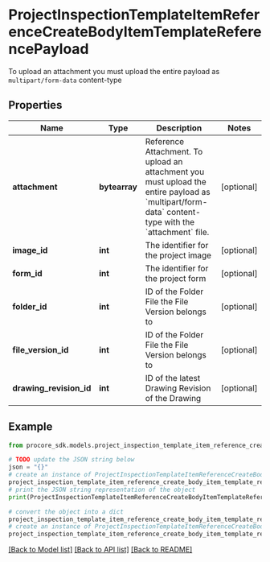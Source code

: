 # ProjectInspectionTemplateItemReferenceCreateBodyItemTemplateReferencePayload

To upload an attachment you must upload the entire payload as `multipart/form-data` content-type

## Properties

Name | Type | Description | Notes
------------ | ------------- | ------------- | -------------
**attachment** | **bytearray** | Reference Attachment. To upload an attachment you must upload the entire payload as &#x60;multipart/form-data&#x60; content-type with the &#x60;attachment&#x60; file. | [optional] 
**image_id** | **int** | The identifier for the project image | [optional] 
**form_id** | **int** | The identifier for the project form | [optional] 
**folder_id** | **int** | ID of the Folder File the File Version belongs to | [optional] 
**file_version_id** | **int** | ID of the Folder File the File Version belongs to | [optional] 
**drawing_revision_id** | **int** | ID of the latest Drawing Revision of the Drawing | [optional] 

## Example

```python
from procore_sdk.models.project_inspection_template_item_reference_create_body_item_template_reference_payload import ProjectInspectionTemplateItemReferenceCreateBodyItemTemplateReferencePayload

# TODO update the JSON string below
json = "{}"
# create an instance of ProjectInspectionTemplateItemReferenceCreateBodyItemTemplateReferencePayload from a JSON string
project_inspection_template_item_reference_create_body_item_template_reference_payload_instance = ProjectInspectionTemplateItemReferenceCreateBodyItemTemplateReferencePayload.from_json(json)
# print the JSON string representation of the object
print(ProjectInspectionTemplateItemReferenceCreateBodyItemTemplateReferencePayload.to_json())

# convert the object into a dict
project_inspection_template_item_reference_create_body_item_template_reference_payload_dict = project_inspection_template_item_reference_create_body_item_template_reference_payload_instance.to_dict()
# create an instance of ProjectInspectionTemplateItemReferenceCreateBodyItemTemplateReferencePayload from a dict
project_inspection_template_item_reference_create_body_item_template_reference_payload_from_dict = ProjectInspectionTemplateItemReferenceCreateBodyItemTemplateReferencePayload.from_dict(project_inspection_template_item_reference_create_body_item_template_reference_payload_dict)
```
[[Back to Model list]](../README.md#documentation-for-models) [[Back to API list]](../README.md#documentation-for-api-endpoints) [[Back to README]](../README.md)


